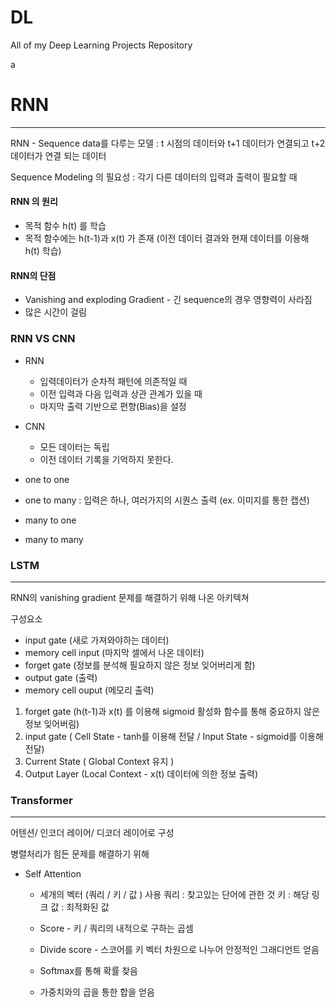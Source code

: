 # DL
All of my Deep Learning Projects Repository




a

# RNN
---
RNN - Sequence data를 다루는 모델 : t 시점의 데이터와 t+1 데이터가 연결되고 t+2 데이터가 연결 되는 데이터

Sequence Modeling 의 필요성 : 각기 다른 데이터의 입력과 출력이 필요할 때

#### RNN 의 원리
* 목적 함수 h(t) 를 학습 
* 목적 함수에는 h(t-1)과 x(t) 가 존재 (이전 데이터 결과와 현재 데이터를 이용해 h(t) 학습) 

#### RNN의 단점
* Vanishing and exploding Gradient - 긴 sequence의 경우 영향력이 사라짐
* 많은 시간이 걸림

### RNN VS CNN
* RNN
    * 입력데이터가 순차적 패턴에 의존적일 때 
    * 이전 입력과 다음 입력과 상관 관계가 있을 때
    * 마지막 출력 기반으로 편향(Bias)을 설정
* CNN
    * 모든 데이터는 독립
    * 이전 데이터 기록을 기억하지 못한다.



* one to one
* one to many : 입력은 하나, 여러가지의 시퀀스 출력 (ex. 이미지를 통한 캡션)
* many to one
* many to many

### LSTM
---
RNN의 vanishing gradient 문제를 해결하기 위해 나온 아키텍쳐

구성요소
* input gate (새로 가져와야하는 데이터)
* memory cell input (마지막 셀에서 나온 데이터)
* forget gate (정보를 분석해 필요하지 않은 정보 잊어버리게 함)
* output gate (출력)
* memory cell ouput (메모리 출력)


1. forget gate (h(t-1)과 x(t) 를 이용해 sigmoid 활성화 함수를 통해 중요하지 않은 정보 잊어버림)
2. input gate ( Cell State - tanh를 이용해 전달 / Input State - sigmoid를 이용해 전달)
3. Current State ( Global Context 유지 )
4. Output Layer (Local Context - x(t) 데이터에 의한 정보 출력) 

### Transformer
---
어텐션/ 인코더 레이어/ 디코더 레이어로 구성

병렬처리가 힘든 문제를 해결하기 위해

* Self Attention
    * 세개의 벡터 (쿼리 / 키 / 값 ) 사용
    쿼리 : 찾고있는 단어에 관한 것
    키 : 해당 링크
    값 : 최적화된 값

    * Score - 키 / 쿼리의 내적으로 구하는 곱셈
    
    * Divide score - 스코어를 키 벡터 차원으로 나누어 안정적인 그래디언트 얻음
    * Softmax를 통해 확률 찾음
    * 가중치와의 곱을 통한 합을 얻음